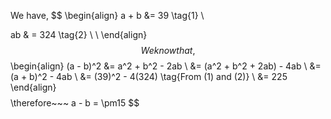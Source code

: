 We have,
$$
\begin{align}
a + b &= 39 \tag{1} \\

ab & = 324 \tag{2} \\ \\
\end{align}
$$
We know that,
$$
\begin{align}
(a - b)^2 &= a^2 + b^2 - 2ab \\
&= (a^2 + b^2 + 2ab) - 4ab \\
&= (a + b)^2 - 4ab \\
&= (39)^2 - 4(324) \tag{From (1) and (2)} \\
&= 225
\end{align}
$$
$$
\therefore~~~ a - b = \pm15
$$
